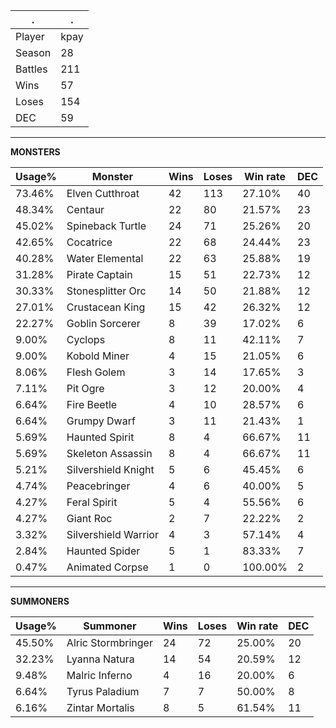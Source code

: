 .|.
|-|-
Player|kpay
Season|28
Battles|211
Wins|57
Loses|154
DEC|59

---
**MONSTERS**

Usage%|Monster|Wins|Loses|Win rate|DEC|
-|-|-|-|-|-|
73.46%|Elven Cutthroat|42|113|27.10%|40|
48.34%|Centaur|22|80|21.57%|23|
45.02%|Spineback Turtle|24|71|25.26%|20|
42.65%|Cocatrice|22|68|24.44%|23|
40.28%|Water Elemental|22|63|25.88%|19|
31.28%|Pirate Captain|15|51|22.73%|12|
30.33%|Stonesplitter Orc|14|50|21.88%|12|
27.01%|Crustacean King|15|42|26.32%|12|
22.27%|Goblin Sorcerer|8|39|17.02%|6|
9.00%|Cyclops|8|11|42.11%|7|
9.00%|Kobold Miner|4|15|21.05%|6|
8.06%|Flesh Golem|3|14|17.65%|3|
7.11%|Pit Ogre|3|12|20.00%|4|
6.64%|Fire Beetle|4|10|28.57%|6|
6.64%|Grumpy Dwarf|3|11|21.43%|1|
5.69%|Haunted Spirit|8|4|66.67%|11|
5.69%|Skeleton Assassin|8|4|66.67%|11|
5.21%|Silvershield Knight|5|6|45.45%|6|
4.74%|Peacebringer|4|6|40.00%|5|
4.27%|Feral Spirit|5|4|55.56%|6|
4.27%|Giant Roc|2|7|22.22%|2|
3.32%|Silvershield Warrior|4|3|57.14%|4|
2.84%|Haunted Spider|5|1|83.33%|7|
0.47%|Animated Corpse|1|0|100.00%|2|

---
**SUMMONERS**

Usage%|Summoner|Wins|Loses|Win rate|DEC|
-|-|-|-|-|-|
45.50%|Alric Stormbringer|24|72|25.00%|20|
32.23%|Lyanna Natura|14|54|20.59%|12|
9.48%|Malric Inferno|4|16|20.00%|6|
6.64%|Tyrus Paladium|7|7|50.00%|8|
6.16%|Zintar Mortalis|8|5|61.54%|11|
